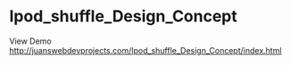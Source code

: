 # Ipod_shuffle_Design_Concept

View Demo http://juanswebdevprojects.com/Ipod_shuffle_Design_Concept/index.html
